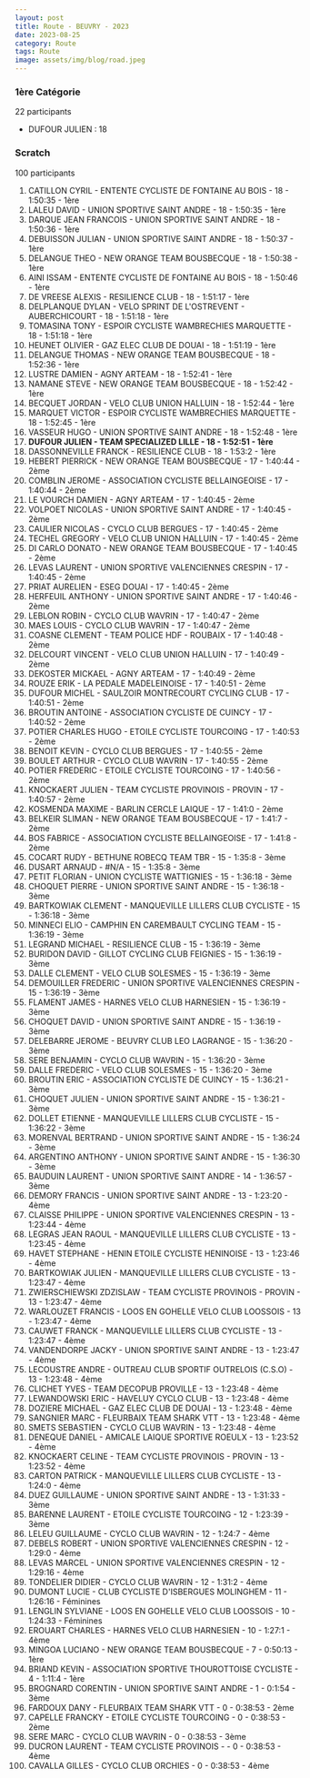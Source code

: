 ```yaml
---
layout: post
title: Route - BEUVRY - 2023
date: 2023-08-25
category: Route
tags: Route
image: assets/img/blog/road.jpeg
---
```


### 1ère Catégorie
22 participants
- DUFOUR JULIEN : 18

### Scratch
100 participants
1. CATILLON CYRIL - ENTENTE CYCLISTE DE FONTAINE AU BOIS - 18 - 1:50:35 - 1ère
2. LALEU DAVID - UNION SPORTIVE SAINT ANDRE - 18 - 1:50:35 - 1ère
3. DARQUE JEAN FRANCOIS - UNION SPORTIVE SAINT ANDRE - 18 - 1:50:36 - 1ère
4. DEBUISSON JULIAN - UNION SPORTIVE SAINT ANDRE - 18 - 1:50:37 - 1ère
5. DELANGUE THEO - NEW ORANGE TEAM BOUSBECQUE - 18 - 1:50:38 - 1ère
6. AINI ISSAM - ENTENTE CYCLISTE DE FONTAINE AU BOIS - 18 - 1:50:46 - 1ère
7. DE VREESE ALEXIS - RESILIENCE CLUB - 18 - 1:51:17 - 1ère
8. DELPLANQUE DYLAN - VELO SPRINT DE L'OSTREVENT - AUBERCHICOURT - 18 - 1:51:18 - 1ère
9. TOMASINA TONY - ESPOIR CYCLISTE WAMBRECHIES MARQUETTE - 18 - 1:51:18 - 1ère
10. HEUNET OLIVIER - GAZ ELEC CLUB DE DOUAI - 18 - 1:51:19 - 1ère
11. DELANGUE THOMAS - NEW ORANGE TEAM BOUSBECQUE - 18 - 1:52:36 - 1ère
12. LUSTRE DAMIEN - AGNY ARTEAM - 18 - 1:52:41 - 1ère
13. NAMANE STEVE - NEW ORANGE TEAM BOUSBECQUE - 18 - 1:52:42 - 1ère
14. BECQUET JORDAN - VELO CLUB UNION HALLUIN - 18 - 1:52:44 - 1ère
15. MARQUET VICTOR - ESPOIR CYCLISTE WAMBRECHIES MARQUETTE - 18 - 1:52:45 - 1ère
16. VASSEUR HUGO - UNION SPORTIVE SAINT ANDRE - 18 - 1:52:48 - 1ère
17. **DUFOUR JULIEN - TEAM SPECIALIZED LILLE - 18 - 1:52:51 - 1ère**
18. DASSONNEVILLE FRANCK - RESILIENCE CLUB - 18 - 1:53:2 - 1ère
19. HEBERT PIERRICK - NEW ORANGE TEAM BOUSBECQUE - 17 - 1:40:44 - 2ème
20. COMBLIN JEROME - ASSOCIATION CYCLISTE BELLAINGEOISE - 17 - 1:40:44 - 2ème
21. LE VOURCH DAMIEN - AGNY ARTEAM - 17 - 1:40:45 - 2ème
22. VOLPOET NICOLAS - UNION SPORTIVE SAINT ANDRE - 17 - 1:40:45 - 2ème
23. CAULIER NICOLAS - CYCLO CLUB BERGUES - 17 - 1:40:45 - 2ème
24. TECHEL GREGORY - VELO CLUB UNION HALLUIN - 17 - 1:40:45 - 2ème
25. DI CARLO DONATO - NEW ORANGE TEAM BOUSBECQUE - 17 - 1:40:45 - 2ème
26. LEVAS LAURENT - UNION SPORTIVE VALENCIENNES CRESPIN - 17 - 1:40:45 - 2ème
27. PRIAT AURELIEN - ESEG DOUAI - 17 - 1:40:45 - 2ème
28. HERFEUIL ANTHONY - UNION SPORTIVE SAINT ANDRE - 17 - 1:40:46 - 2ème
29. LEBLON ROBIN - CYCLO CLUB WAVRIN - 17 - 1:40:47 - 2ème
30. MAES LOUIS - CYCLO CLUB WAVRIN - 17 - 1:40:47 - 2ème
31. COASNE CLEMENT - TEAM POLICE HDF - ROUBAIX - 17 - 1:40:48 - 2ème
32. DELCOURT VINCENT - VELO CLUB UNION HALLUIN - 17 - 1:40:49 - 2ème
33. DEKOSTER MICKAEL - AGNY ARTEAM - 17 - 1:40:49 - 2ème
34. ROUZE ERIK - LA PEDALE MADELEINOISE - 17 - 1:40:51 - 2ème
35. DUFOUR MICHEL - SAULZOIR MONTRECOURT CYCLING CLUB - 17 - 1:40:51 - 2ème
36. BROUTIN ANTOINE - ASSOCIATION CYCLISTE DE CUINCY - 17 - 1:40:52 - 2ème
37. POTIER CHARLES HUGO - ETOILE CYCLISTE TOURCOING - 17 - 1:40:53 - 2ème
38. BENOIT KEVIN - CYCLO CLUB BERGUES - 17 - 1:40:55 - 2ème
39. BOULET ARTHUR - CYCLO CLUB WAVRIN - 17 - 1:40:55 - 2ème
40. POTIER FREDERIC - ETOILE CYCLISTE TOURCOING - 17 - 1:40:56 - 2ème
41. KNOCKAERT JULIEN - TEAM CYCLISTE PROVINOIS - PROVIN - 17 - 1:40:57 - 2ème
42. KOSMENDA MAXIME - BARLIN CERCLE LAIQUE - 17 - 1:41:0 - 2ème
43. BELKEIR SLIMAN - NEW ORANGE TEAM BOUSBECQUE - 17 - 1:41:7 - 2ème
44. BOS FABRICE - ASSOCIATION CYCLISTE BELLAINGEOISE - 17 - 1:41:8 - 2ème
45. COCART RUDY - BETHUNE ROBECQ TEAM TBR - 15 - 1:35:8 - 3ème
46. DUSART ARNAUD - #N/A - 15 - 1:35:8 - 3ème
47. PETIT FLORIAN - UNION CYCLISTE WATTIGNIES - 15 - 1:36:18 - 3ème
48. CHOQUET PIERRE - UNION SPORTIVE SAINT ANDRE - 15 - 1:36:18 - 3ème
49. BARTKOWIAK CLEMENT - MANQUEVILLE LILLERS CLUB CYCLISTE - 15 - 1:36:18 - 3ème
50. MINNECI ELIO - CAMPHIN EN CAREMBAULT CYCLING TEAM - 15 - 1:36:19 - 3ème
51. LEGRAND MICHAEL - RESILIENCE CLUB - 15 - 1:36:19 - 3ème
52. BURIDON DAVID - GILLOT CYCLING CLUB FEIGNIES - 15 - 1:36:19 - 3ème
53. DALLE CLEMENT - VELO CLUB SOLESMES - 15 - 1:36:19 - 3ème
54. DEMOUILLER FREDERIC - UNION SPORTIVE VALENCIENNES CRESPIN - 15 - 1:36:19 - 3ème
55. FLAMENT JAMES - HARNES VELO CLUB HARNESIEN - 15 - 1:36:19 - 3ème
56. CHOQUET DAVID - UNION SPORTIVE SAINT ANDRE - 15 - 1:36:19 - 3ème
57. DELEBARRE JEROME - BEUVRY CLUB LEO LAGRANGE - 15 - 1:36:20 - 3ème
58. SERE BENJAMIN - CYCLO CLUB WAVRIN - 15 - 1:36:20 - 3ème
59. DALLE FREDERIC - VELO CLUB SOLESMES - 15 - 1:36:20 - 3ème
60. BROUTIN ERIC - ASSOCIATION CYCLISTE DE CUINCY - 15 - 1:36:21 - 3ème
61. CHOQUET JULIEN - UNION SPORTIVE SAINT ANDRE - 15 - 1:36:21 - 3ème
62. DOLLET ETIENNE - MANQUEVILLE LILLERS CLUB CYCLISTE - 15 - 1:36:22 - 3ème
63. MORENVAL BERTRAND - UNION SPORTIVE SAINT ANDRE - 15 - 1:36:24 - 3ème
64. ARGENTINO ANTHONY - UNION SPORTIVE SAINT ANDRE - 15 - 1:36:30 - 3ème
65. BAUDUIN LAURENT - UNION SPORTIVE SAINT ANDRE - 14 - 1:36:57 - 3ème
66. DEMORY FRANCIS - UNION SPORTIVE SAINT ANDRE - 13 - 1:23:20 - 4ème
67. CLAISSE PHILIPPE - UNION SPORTIVE VALENCIENNES CRESPIN - 13 - 1:23:44 - 4ème
68. LEGRAS JEAN RAOUL - MANQUEVILLE LILLERS CLUB CYCLISTE - 13 - 1:23:45 - 4ème
69. HAVET STEPHANE - HENIN ETOILE CYCLISTE HENINOISE - 13 - 1:23:46 - 4ème
70. BARTKOWIAK JULIEN - MANQUEVILLE LILLERS CLUB CYCLISTE - 13 - 1:23:47 - 4ème
71. ZWIERSCHIEWSKI ZDZISLAW - TEAM CYCLISTE PROVINOIS - PROVIN - 13 - 1:23:47 - 4ème
72. WARLOUZET FRANCIS - LOOS EN GOHELLE VELO CLUB LOOSSOIS - 13 - 1:23:47 - 4ème
73. CAUWET FRANCK - MANQUEVILLE LILLERS CLUB CYCLISTE - 13 - 1:23:47 - 4ème
74. VANDENDORPE JACKY - UNION SPORTIVE SAINT ANDRE - 13 - 1:23:47 - 4ème
75. LECOUSTRE ANDRE - OUTREAU CLUB SPORTIF OUTRELOIS (C.S.O) - 13 - 1:23:48 - 4ème
76. CLICHET YVES - TEAM DECOPUB PROVILLE - 13 - 1:23:48 - 4ème
77. LEWANDOWSKI ERIC - HAVELUY CYCLO CLUB - 13 - 1:23:48 - 4ème
78. DOZIERE MICHAEL - GAZ ELEC CLUB DE DOUAI - 13 - 1:23:48 - 4ème
79. SANGNIER MARC - FLEURBAIX TEAM SHARK VTT - 13 - 1:23:48 - 4ème
80. SMETS SEBASTIEN - CYCLO CLUB WAVRIN - 13 - 1:23:48 - 4ème
81. DENEQUE DANIEL - AMICALE LAIQUE SPORTIVE  ROEULX - 13 - 1:23:52 - 4ème
82. KNOCKAERT CELINE - TEAM CYCLISTE PROVINOIS - PROVIN - 13 - 1:23:52 - 4ème
83. CARTON PATRICK - MANQUEVILLE LILLERS CLUB CYCLISTE - 13 - 1:24:0 - 4ème
84. DUEZ GUILLAUME - UNION SPORTIVE SAINT ANDRE - 13 - 1:31:33 - 3ème
85. BARENNE LAURENT - ETOILE CYCLISTE TOURCOING - 12 - 1:23:39 - 3ème
86. LELEU GUILLAUME - CYCLO CLUB WAVRIN - 12 - 1:24:7 - 4ème
87. DEBELS ROBERT - UNION SPORTIVE VALENCIENNES CRESPIN - 12 - 1:29:0 - 4ème
88. LEVAS MARCEL - UNION SPORTIVE VALENCIENNES CRESPIN - 12 - 1:29:16 - 4ème
89. TONDELIER DIDIER - CYCLO CLUB WAVRIN - 12 - 1:31:2 - 4ème
90. DUMONT LUCIE - CLUB CYCLISTE D'ISBERGUES MOLINGHEM - 11 - 1:26:16 - Féminines
91. LENGLIN SYLVIANE - LOOS EN GOHELLE VELO CLUB LOOSSOIS - 10 - 1:24:33 - Féminines
92. EROUART CHARLES - HARNES VELO CLUB HARNESIEN - 10 - 1:27:1 - 4ème
93. MINGOA LUCIANO - NEW ORANGE TEAM BOUSBECQUE - 7 - 0:50:13 - 1ère
94. BRIAND KEVIN - ASSOCIATION SPORTIVE THOUROTTOISE CYCLISTE - 4 - 1:11:4 - 1ère
95. BROGNARD CORENTIN - UNION SPORTIVE SAINT ANDRE - 1 - 0:1:54 - 3ème
96. FARDOUX DANY - FLEURBAIX TEAM SHARK VTT - 0 - 0:38:53 - 2ème
97. CAPELLE FRANCKY - ETOILE CYCLISTE TOURCOING - 0 - 0:38:53 - 2ème
98. SERE MARC - CYCLO CLUB WAVRIN - 0 - 0:38:53 - 3ème
99. DUCRON LAURENT - TEAM CYCLISTE PROVINOIS - - 0 - 0:38:53 - 4ème
100. CAVALLA GILLES - CYCLO CLUB ORCHIES - 0 - 0:38:53 - 4ème
